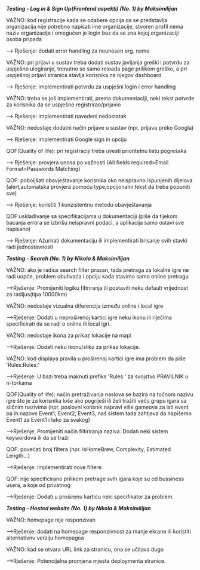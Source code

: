 
_**Testing - Log in & Sign Up(Frontend aspekti) (No. 1) by Maksimilijan**_

VAŽNO: kod registracije kada se odabere opcija da se predstavlja organizacija
nije potrebno napisati ime organizacije, stvoren profil nema naziv organizacije
i omogućen je login bez da se zna kojoj organizaciji osoba pripada

--> Rješenje: dodati error handling za neunesen org. name

VAŽNO: pri prijavi u sustav treba dodati sustav javljanja greški i potvrdu za uspješno ulogiranje, trenutno se samo reloada page prilikom greške, a pri uspješnoj prijavi stranica stavlja korisnika na njegov dashboard

--> Rješenje: implementirati potvrdu za uspješni login i error handling

VAŽNO: treba se još implementirati, prema dokumentaciji,
neki tekst potvrde za korisnika da se uspješno registrirao/prijavio

--> Rješenje: implementirati navedeni nedostatak

VAŽNO: nedostaje dodatni način prijave u sustav (npr. prijava preko Googla)

--> Rješenje: implementirati Google sign in opciju

QOF(Quality of life): pri registraciji treba uvesti prioritetnu listu pogrešaka

--> Rješenje: provjera unosa po važnosti (All fields required>Email Format>Passwords Matching)

QOF: poboljšati obavještavanje korisnika oko neispravno ispunjenih dijelova 
(alert,automatska provjera pomoću type,opcijonalni tekst da treba popuniti sve)

--> Rješenje: koristiti 1 konzistentnu metodu obavještavanja

QOF:usklađivanje sa specifikacijama u dokumentaciji 
(piše da tijekom bacanja errora se izbrišu neispravni podaci, a aplikacija samo ostavi sve napisano)

--> Rješenje: Ažurirati dokumentaciju ili implementirati brisanje svih stavki radi jednostavnosti





_**Testing - Search (No. 1) by Nikola & Maksimilijan**_

VAŽNO: ako je radius search filter prazan, tada pretraga za lokalne igre ne radi uopće,
       problem obuhvaća i opciju kada stavimo samo online pretragu

-->Rješenje: Promijeniti logiku filtriranja ili postaviti neku default vrijednost za radijus(tipa 10000km)

VAŽNO: nedostaje vizualna diferencija između online i local igre

-->Rješenje: Dodati u neproširenoj kartici igre neku ikonu ili riječima
	     specificirati da se radi o online ili local igri. 

VAŽNO: nedostaje ikona za prikaz lokacije na mapi

-->Rješenje: Dodati neku ikonu/sliku za prikaz lokacije.

VAŽNO: kod displaya pravila u proširenoj kartici igre ima problem da piše 'Rules:Rules:'

-->Rješenje: U bazi treba maknuti prefiks 'Rules:' za svojstvo PRAVILNIK u n-torkama

QOF(Quality of life): način pretraživanja naslova se bazira na točnom nazivu igre 
		      što je za korisnika loše ako pogriješi ili želi tražiti veću grupu
		      igara sa sličnim nazivima (npr. poslovni korisnik napravi više gameova za isti event
		      pa ih nazove Event1, Event2, Event3, naš sistem tada zahtjeva da napišemo Event1 za Event1 i tako za svakog)

-->Rješenje: Promijeniti način filtiriranja naziva. Dodati neki sistem keywordova 
	     ili da se traži 

QOF: povećati broj filtera (npr. isHomeBrew, Complexity, Estimated Length...)

-->Rješenje: Implementirati nove filtere.

QOF: nije specificirano prilikom pretrage svih igara koje su od bussiness usera, a koje od privatnog

-->Rješenje: Dodati u proširenu karticu neki specifikator za problem.


_**Testing - Hosted website (No. 1) by Nikola & Maksimilijan**_

VAŽNO: homepage nije responzivan

-->Rješenje: dodati na homepage responzivnost za manje ekrane 
	     ili koristiti alternativnu verziju homepagea 

VAŽNO: kad se otvara URL link za stranicu, ona se učitava dugo

-->Rješenje: Potencijalna promjena mjesta deploymenta stranice.
